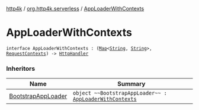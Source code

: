 [http4k](../index.md) / [org.http4k.serverless](index.md) / [AppLoaderWithContexts](./-app-loader-with-contexts.md)

# AppLoaderWithContexts

`interface AppLoaderWithContexts : (`[`Map`](https://kotlinlang.org/api/latest/jvm/stdlib/kotlin.collections/-map/index.html)`<`[`String`](https://kotlinlang.org/api/latest/jvm/stdlib/kotlin/-string/index.html)`, `[`String`](https://kotlinlang.org/api/latest/jvm/stdlib/kotlin/-string/index.html)`>, `[`RequestContexts`](../org.http4k.core/-request-contexts/index.md)`) -> `[`HttpHandler`](../org.http4k.core/-http-handler.md)

### Inheritors

| Name | Summary |
|---|---|
| [BootstrapAppLoader](-bootstrap-app-loader/index.md) | `object ~~BootstrapAppLoader~~ : `[`AppLoaderWithContexts`](./-app-loader-with-contexts.md) |

